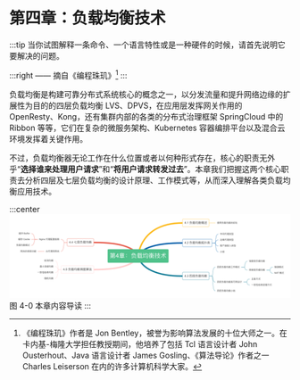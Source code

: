 # 第四章：负载均衡技术

:::tip <a/>
当你试图解释一条命令、一个语言特性或是一种硬件的时候，请首先说明它要解决的问题。

:::right 
—— 摘自《编程珠玑》[^1]
:::

负载均衡是构建可靠分布式系统核心的概念之一，以分发流量和提升网络边缘的扩展性为目的的四层负载均衡 LVS、DPVS，在应用层发挥网关作用的 OpenResty、Kong，还有集群内部的各类的分布式治理框架 SpringCloud 中的 Ribbon 等等，它们在复杂的微服务架构、Kubernetes 容器编排平台以及混合云环境发挥着关键作用。

不过，负载均衡器无论工作在什么位置或者以何种形式存在，核心的职责无外乎“**选择谁来处理用户请求**”和“**将用户请求转发过去**”。本章我们把握这两个核心职责去分析四层及七层负载均衡的设计原理、工作模式等，从而深入理解各类负载均衡应用技术。

:::center
  ![](../assets/balance-summary.png)<br/>
  图 4-0 本章内容导读
:::

[^1]:《编程珠玑》作者是 Jon Bentley，被誉为影响算法发展的十位大师之一。在卡内基-梅隆大学担任教授期间，他培养了包括 Tcl 语言设计者 John Ousterhout、Java 语言设计者 James Gosling、《算法导论》作者之一Charles Leiserson 在内的许多计算机科学大家。